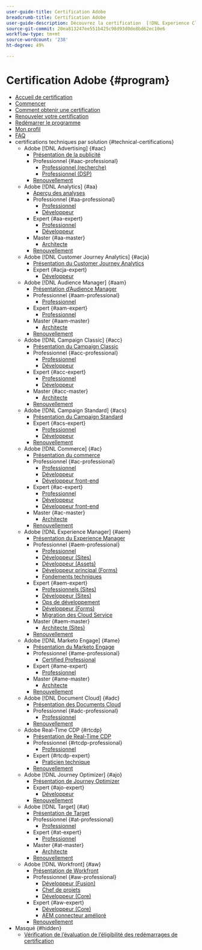 ```yaml
---
user-guide-title: Certification Adobe
breadcrumb-title: Certification Adobe
user-guide-description: Découvrez la certification  [!DNL Experience Cloud]  sur Adobe. Découvrez ce que la certification peut vous apporter.
source-git-commit: 20ea813247ee551b425c98d93d0de8bd62ec10e6
workflow-type: tm+mt
source-wordcount: '238'
ht-degree: 49%

---
```



# Certification Adobe {#program}

+ [Accueil de certification](overview.md)
+ [Commencer](getting-started.md)
+ [Comment obtenir une certification](how-to-get-certified.md)
+ [Renouveler votre certification](renew.md)
+ [Redémarrer le programme](restart-program.md)
+ [Mon profil](my-profile.md)
+ [FAQ](faq.md)
+ certifications techniques par solution {#technical-certifications}
   + Adobe [!DNL Advertising] {#aac}
      + [Présentation de la publicité](/help/certifications/aac/aac-overview.md)
      + Professionnel {#aac-professional}
         + [Professionnel (recherche)](/help/certifications/aac/aac-search-p-business.md)
         + [Professionnel (DSP)](/help/certifications/aac/aac-dsp-p-business.md)
      + [Renouvellement](/help/certifications/aac/aac-renew.md)
   + Adobe [!DNL Analytics] {#aa}
      + [Aperçu des analyses](/help/certifications/aa/aa-overview.md)
      + Professionnel {#aa-professional}
         + [Professionnel](/help/certifications/aa/aa-p-business.md)
         + [Développeur](/help/certifications/aa/aa-p-developer.md)
      + Expert {#aa-expert}
         + [Professionnel](/help/certifications/aa/aa-e-business.md)
         + [Développeur](/help/certifications/aa/aa-e-developer.md)
      + Master {#aa-master}
         + [Architecte](/help/certifications/aa/aa-m-architect.md)
      + [Renouvellement](/help/certifications/aa/aa-renew.md)
   + Adobe [!DNL Customer Journey Analytics] {#acja}
      + [Présentation du Customer Journey Analytics](/help/certifications/acja/acja-overview.md)
      + Expert {#acja-expert}
         + [Développeur](/help/certifications/acja/acja-e-developer.md)
   + Adobe [!DNL Audience Manager] {#aam}
      + [Présentation d’Audience Manager](/help/certifications/aam/aam-overview.md)
      + Professionnel {#aam-professional}
         + [Professionnel](/help/certifications/aam/aam-p-business.md)
      + Expert {#aam-expert}
         + [Professionnel](/help/certifications/aam/aam-e-business.md)
      + Master {#aam-master}
         + [Architecte](/help/certifications/aam/aam-m-architect.md)
      + [Renouvellement](/help/certifications/aam/aam-renew.md)
   + Adobe [!DNL Campaign Classic] {#acc}
      + [Présentation du Campaign Classic](/help/certifications/acc/acc-overview.md)
      + Professionnel {#acc-professional}
         + [Professionnel](/help/certifications/acc/acc-p-business.md)
         + [Développeur](/help/certifications/acc/acc-p-developer.md)
      + Expert {#acc-expert}
         + [Professionnel](/help/certifications/acc/acc-e-business.md)
         + [Développeur](/help/certifications/acc/acc-e-developer.md)
      + Master {#acc-master}
         + [Architecte](/help/certifications/acc/acc-m-developer.md)
      + [Renouvellement](/help/certifications/acc/acc-renew.md)
   + Adobe [!DNL Campaign Standard] {#acs}
      + [Présentation du Campaign Standard](/help/certifications/acs/acs-overview.md)
      + Expert {#acs-expert}
         + [Professionnel](/help/certifications/acs/acs-e-business.md)
         + [Développeur](/help/certifications/acs/acs-e-developer.md)
      + [Renouvellement](/help/certifications/acs/acs-renew.md)
   + Adobe [!DNL Commerce] {#ac}
      + [Présentation du commerce](/help/certifications/ac/ac-overview.md)
      + Professionnel {#ac-professional}
         + [Professionnel](/help/certifications/ac/ac-p-business.md)
         + [Développeur](/help/certifications/ac/ac-p-developer.md)
         + [Développeur front-end](/help/certifications/ac/ac-p-fedeveloper.md)
      + Expert {#ac-expert}
         + [Professionnel](/help/certifications/ac/ac-e-business.md)
         + [Développeur](/help/certifications/ac/ac-e-developer.md)
         + [Développeur front-end](/help/certifications/ac/ac-e-fedeveloper.md)
      + Master {#ac-master}
         + [Architecte](/help/certifications/ac/ac-m-architect.md)
      + [Renouvellement](/help/certifications/ac/ac-renew.md)
   + Adobe [!DNL Experience Manager] {#aem}
      + [Présentation du Experience Manager](/help/certifications/aem/aem-overview.md)
      + Professionnel {#aem-professional}
         + [Professionnel](/help/certifications/aem/aem-p-business.md)
         + [Développeur (Sites)](/help/certifications/aem/aem-sites-p-developer.md)
         + [Développeur (Assets)](/help/certifications/aem/aem-assets-p-developer.md)
         + [Développeur principal (Forms)](/help/certifications/aem/aem-forms-p-bedeveloper.md)
         + [Fondements techniques](/help/certifications/aem/aem-p-foundations.md)
      + Expert {#aem-expert}
         + [Professionnels (Sites)](/help/certifications/aem/aem-sites-e-business.md)
         + [Développeur (Sites)](/help/certifications/aem/aem-sites-e-developer.md)
         + [Ops de développement](/help/certifications/aem/aem-devops-e-engineer.md)
         + [Développeur (Forms)](/help/certifications/aem/aem-forms-e-developer.md)
         + [Migration des Cloud Service](/help/certifications/aem/aem-cs-e-migration.md)
      + Master {#aem-master}
         + [Architecte (Sites)](/help/certifications/aem/aem-sites-m-architect.md)
      + [Renouvellement](/help/certifications/aem/aem-renew.md)
   + Adobe [!DNL Marketo Engage] {#ame}
      + [Présentation du Marketo Engage](/help/certifications/ame/ame-overview.md)
      + Professionnel {#ame-professional}
         + [Certified Professional](/help/certifications/ame/ame-p.md)
      + Expert {#ame-expert}
         + [Professionnel](/help/certifications/ame/ame-e-business.md)
      + Master {#ame-master}
         + [Architecte](/help/certifications/ame/ame-m-architect.md)
      + [Renouvellement](/help/certifications/ame/ame-renew.md)
   + Adobe [!DNL Document Cloud] {#adc}
      + [Présentation des Documents Cloud](/help/certifications/adc/adc-overview.md)
      + Professionnel {#adc-professional}
         + [Professionnel](/help/certifications/adc/adc-p-business.md)
      + [Renouvellement](/help/certifications/adc/adc-renew.md)
   + Adobe Real-Time CDP {#rtcdp}
      + [Présentation de Real-Time CDP](/help/certifications/rtcdp/rtcdp-overview.md)
      + Professionnel {#rtcdp-professional}
         + [Professionnel](/help/certifications/rtcdp/rtcdp-p-business.md)
      + Expert {#rtcdp-expert}
         + [Praticien technique](/help/certifications/rtcdp/rtcdp-e-technical.md)
      + [Renouvellement](/help/certifications/rtcdp/rtcdp-renew.md)
   + Adobe [!DNL Journey Optimizer] {#ajo}
      + [Présentation de Journey Optimizer](/help/certifications/ajo/ajo-overview.md)
      + Expert {#ajo-expert}
         + [Développeur](/help/certifications/ajo/ajo-e-developer.md)
      + [Renouvellement](/help/certifications/ajo/ajo-renew.md)
   + Adobe [!DNL Target] {#at}
      + [Présentation de Target](/help/certifications/at/at-overview.md)
      + Professionnel {#at-professional}
         + [Professionnel](/help/certifications/at/at-p-business.md)
      + Expert {#at-expert}
         + [Professionnel](/help/certifications/at/at-e-business.md)
      + Master {#at-master}
         + [Architecte](/help/certifications/at/at-m-architect.md)
      + [Renouvellement](/help/certifications/at/at-renew.md)
   + Adobe [!DNL Workfront] {#aw}
      + [Présentation de Workfront](/help/certifications/aw/aw-overview.md)
      + Professionnel {#aw-professional}
         + [Développeur (Fusion)](/help/certifications/aw/aw-fusion-p-developer.md)
         + [Chef de projets](/help/certifications/aw/aw-p-project-manager.md)
         + [Développeur (Core)](/help/certifications/aw/aw-core-p-developer.md)
      + Expert {#aw-expert}
         + [Développeur (Core)](/help/certifications/aw/aw-core-e-developer.md)
         + [AEM connecteur amélioré](/help/certifications/aw/aw-aem-e-connector.md)
      + [Renouvellement](/help/certifications/aw/aw-renew.md)
+ Masqué {#hidden}
   + [Vérification de l’évaluation de l’éligibilité des redémarrages de certification](exam-eligibility-check.md)
